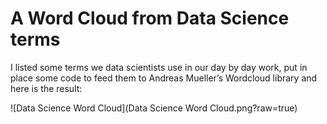 # A Word Cloud from Data Science terms

I listed some terms we data scientists use in our day by day work,
put in place some code to feed them to Andreas Mueller’s Wordcloud library and
here is the result:

![Data Science Word Cloud](Data Science Word Cloud.png?raw=true)